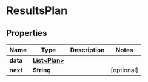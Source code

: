 

# ResultsPlan


## Properties

| Name | Type | Description | Notes |
|------------ | ------------- | ------------- | -------------|
|**data** | [**List&lt;Plan&gt;**](Plan.md) |  |  |
|**next** | **String** |  |  [optional] |



